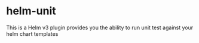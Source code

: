 # helm-unit
This is a Helm v3 plugin provides you the ability to run unit test against your helm chart templates
